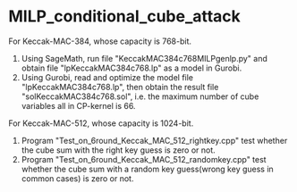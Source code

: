 # MILP_conditional_cube_attack
For Keccak-MAC-384, whose capacity is 768-bit.
1. Using SageMath, run file "KeccakMAC384c768MILPgenlp.py" and obtain file "lpKeccakMAC384c768.lp" as a model in Gurobi.
2. Using Gurobi, read and optimize the model file "lpKeccakMAC384c768.lp", then obtain the result file "solKeccakMAC384c768.sol", i.e. the maximum number of cube variables all in CP-kernel is 66.

For Keccak-MAC-512, whose capacity is 1024-bit.
1. Program "Test_on_6round_Keccak_MAC_512_rightkey.cpp" test whether the cube sum with the right key guess is zero or not.
2. Program "Test_on_6round_Keccak_MAC_512_randomkey.cpp" test whether the cube sum with a random key guess(wrong key guess in common cases) is zero or not.
